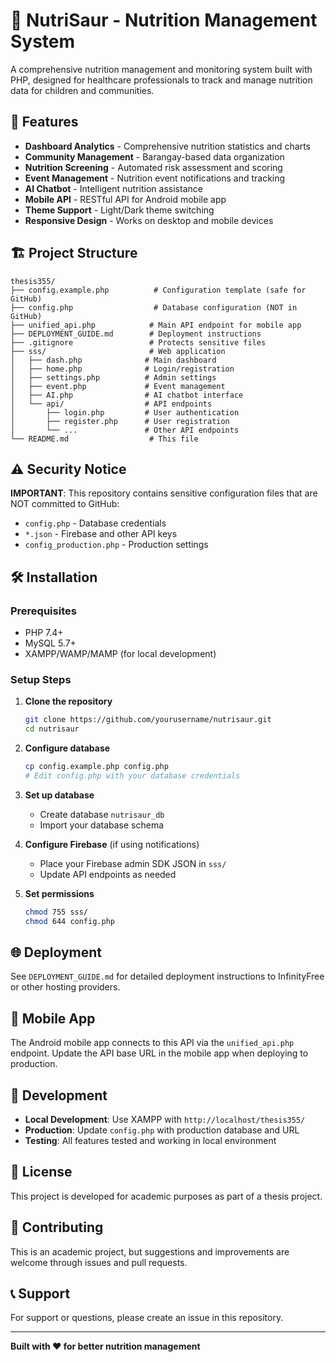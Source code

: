 # 🦕 NutriSaur - Nutrition Management System

A comprehensive nutrition management and monitoring system built with PHP, designed for healthcare professionals to track and manage nutrition data for children and communities.

## 🚀 Features

- **Dashboard Analytics** - Comprehensive nutrition statistics and charts
- **Community Management** - Barangay-based data organization
- **Nutrition Screening** - Automated risk assessment and scoring
- **Event Management** - Nutrition event notifications and tracking
- **AI Chatbot** - Intelligent nutrition assistance
- **Mobile API** - RESTful API for Android mobile app
- **Theme Support** - Light/Dark theme switching
- **Responsive Design** - Works on desktop and mobile devices

## 🏗️ Project Structure

```
thesis355/
├── config.example.php          # Configuration template (safe for GitHub)
├── config.php                  # Database configuration (NOT in GitHub)
├── unified_api.php            # Main API endpoint for mobile app
├── DEPLOYMENT_GUIDE.md        # Deployment instructions
├── .gitignore                 # Protects sensitive files
├── sss/                       # Web application
│   ├── dash.php              # Main dashboard
│   ├── home.php              # Login/registration
│   ├── settings.php          # Admin settings
│   ├── event.php             # Event management
│   ├── AI.php                # AI chatbot interface
│   └── api/                  # API endpoints
│       ├── login.php         # User authentication
│       ├── register.php      # User registration
│       └── ...               # Other API endpoints
└── README.md                  # This file
```

## ⚠️ Security Notice

**IMPORTANT**: This repository contains sensitive configuration files that are NOT committed to GitHub:

- `config.php` - Database credentials
- `*.json` - Firebase and other API keys
- `config_production.php` - Production settings

## 🛠️ Installation

### Prerequisites
- PHP 7.4+
- MySQL 5.7+
- XAMPP/WAMP/MAMP (for local development)

### Setup Steps

1. **Clone the repository**
   ```bash
   git clone https://github.com/yourusername/nutrisaur.git
   cd nutrisaur
   ```

2. **Configure database**
   ```bash
   cp config.example.php config.php
   # Edit config.php with your database credentials
   ```

3. **Set up database**
   - Create database `nutrisaur_db`
   - Import your database schema

4. **Configure Firebase** (if using notifications)
   - Place your Firebase admin SDK JSON in `sss/`
   - Update API endpoints as needed

5. **Set permissions**
   ```bash
   chmod 755 sss/
   chmod 644 config.php
   ```

## 🌐 Deployment

See `DEPLOYMENT_GUIDE.md` for detailed deployment instructions to InfinityFree or other hosting providers.

## 📱 Mobile App

The Android mobile app connects to this API via the `unified_api.php` endpoint. Update the API base URL in the mobile app when deploying to production.

## 🔧 Development

- **Local Development**: Use XAMPP with `http://localhost/thesis355/`
- **Production**: Update `config.php` with production database and URL
- **Testing**: All features tested and working in local environment

## 📄 License

This project is developed for academic purposes as part of a thesis project.

## 🤝 Contributing

This is an academic project, but suggestions and improvements are welcome through issues and pull requests.

## 📞 Support

For support or questions, please create an issue in this repository.

---

**Built with ❤️ for better nutrition management**
